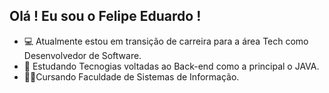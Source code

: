 ## Olá ! Eu sou o Felipe Eduardo !

- 💻 Atualmente estou em transição de carreira para a área Tech como Desenvolvedor de Software.
- 🚀 Estudando Tecnogias voltadas ao Back-end como a principal o JAVA.
- 👨‍🎓Cursando Faculdade de Sistemas de Informação.

